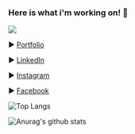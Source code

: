 ### Here is what i'm working on! 👋
![](https://komarev.com/ghpvc/?username=hugoresende27)

▶️ [Portfolio](https://hugoresende27.github.io/portfolio/index.html)

▶️ [LinkedIn](https://www.linkedin.com/in/hugo-resende-781ab1111/) 

▶️ [Instagram](https://https://www.instagram.com/hugo.c.res/)

▶️ [Facebook](https://www.facebook.com/hugo.c.resende)

<!-- [![Anurag's GitHub stats](https://github-readme-stats.vercel.app/api?username=hugoresende27)](https://github.com/hugoresende27/github-readme-stats) -->
<!-- [![Top Langs](https://github-readme-stats.vercel.app/api/top-langs/?username=hugoresende27&layout=compact)](https://github.com/hugoresende27/github-readme-stats) -->
![Top Langs](https://github-readme-stats.vercel.app/api/top-langs/?username=hugoresende27&layout=compact)
<!-- [![Anurag's github stats](https://github-readme-stats.vercel.app/api?username=hugoresende27)](https://github.com/hugoresende27/github-readme-stats) -->
![Anurag's github stats](https://github-readme-stats.vercel.app/api?username=hugoresende27&show_icons=true)





<!--
**hugoresende27/hugoresende27** is a ✨ _special_ ✨ repository because its `README.md` (this file) appears on your GitHub profile.

Here are some ideas to get you started:

- 🔭 I’m currently working on ...
- 🌱 I’m currently learning ...
- 👯 I’m looking to collaborate on ...
- 🤔 I’m looking for help with ...
- 💬 Ask me about ...
- 📫 How to reach me: ...
- 😄 Pronouns: ...
- ⚡ Fun fact: ...
-->
